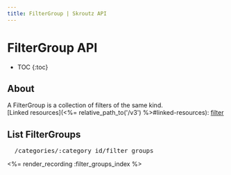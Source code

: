 ```yaml
---
title: FilterGroup | Skroutz API
---
```


# FilterGroup API

* TOC
{:toc}

## About

A FilterGroup is a collection of filters of the same kind.  
[Linked resources](<%= relative_path_to('/v3') %>#linked-resources): [filter](<%= relative_path_to('/v3/filters') %>)

## List FilterGroups

<pre class="terminal">
  /categories/:category_id/filter_groups
</pre>

<%= render_recording :filter_groups_index %>
